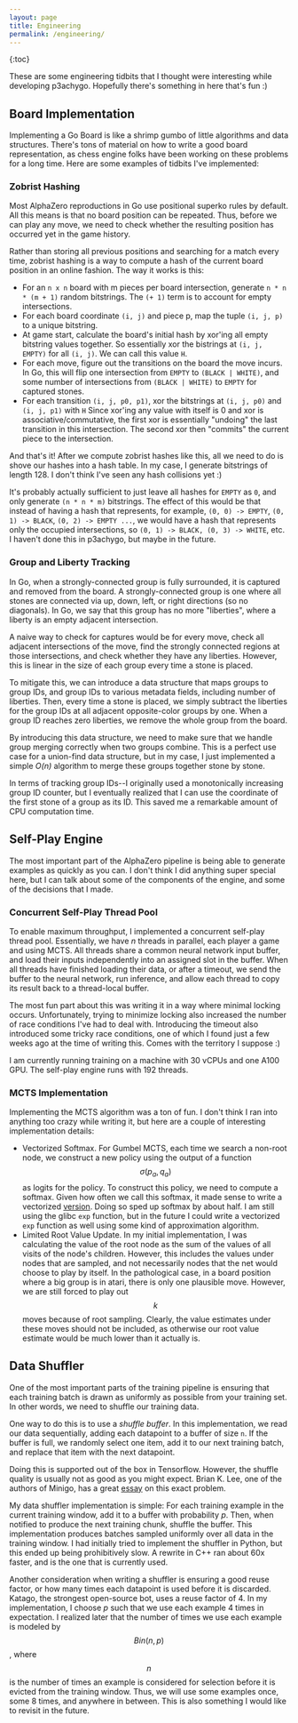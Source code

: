 ```yaml
---
layout: page
title: Engineering
permalink: /engineering/
---
```


{:toc}

These are some engineering tidbits that I thought were interesting while developing p3achygo. Hopefully there's something in here that's fun :)

## Board Implementation

Implementing a Go Board is like a shrimp gumbo of little algorithms and data structures. There's tons of material on how to write a good board representation, as chess engine folks have been working on these problems for a long time. Here are some examples of tidbits I've implemented:

### Zobrist Hashing

Most AlphaZero reproductions in Go use positional superko rules by default. All this means is that no board position can be repeated. Thus, before we can play any move, we need to check whether the resulting position has occurred yet in the game history.

Rather than storing all previous positions and searching for a match every time, zobrist hashing is a way to compute a hash of the current board position in an online fashion. The way it works is this:

- For an `n x n` board with m pieces per board intersection, generate `n * n * (m + 1)` random bitstrings. The `(+ 1)` term is to account for empty intersections.
- For each board coordinate `(i, j)` and piece p, map the tuple `(i, j, p)` to a unique bitstring.
- At game start, calculate the board's initial hash by xor'ing all empty bitstring values together. So essentially xor the bistrings at `(i, j, EMPTY)` for all `(i, j)`. We can call this value `H`.
- For each move, figure out the transitions on the board the move incurs. In Go, this will flip one intersection from `EMPTY` to `(BLACK | WHITE)`, and some number of intersections from `(BLACK | WHITE)` to `EMPTY` for captured stones.
- For each transition `(i, j, p0, p1)`, xor the bitstrings at `(i, j, p0)` and `(i, j, p1)` with `H` Since xor'ing any value with itself is 0 and xor is associative/commutative, the first xor is essentially "undoing" the last transition in this intersection. The second xor then "commits" the current piece to the intersection.

And that's it! After we compute zobrist hashes like this, all we need to do is shove our hashes into a hash table. In my case, I generate bitstrings of length 128. I don't think I've seen any hash collisions yet :)

It's probably actually sufficient to just leave all hashes for `EMPTY` as `0`, and only generate `(n * n * m)` bitstrings. The effect of this would be that instead of having a hash that represents, for example, `(0, 0) -> EMPTY`, `(0, 1) -> BLACK`, `(0, 2) -> EMPTY ...`, we would have a hash that represents only the occupied intersections, so `(0, 1) -> BLACK, (0, 3) -> WHITE`, etc. I haven't done this in p3achygo, but maybe in the future.

### Group and Liberty Tracking

In Go, when a strongly-connected group is fully surrounded, it is captured and removed from the board. A strongly-connected group is one where all stones are connected via up, down, left, or right directions (so no diagonals). In Go, we say that this group has no more "liberties", where a liberty is an empty adjacent intersection.

A naive way to check for captures would be for every move, check all adjacent intersections of the move, find the strongly connected regions at those intersections, and check whether they have any liberties. However, this is linear in the size of each group every time a stone is placed.

To mitigate this, we can introduce a data structure that maps groups to group IDs, and group IDs to various metadata fields, including number of liberties. Then, every time a stone is placed, we simply subtract the liberties for the group IDs at all adjacent opposite-color groups by one. When a group ID reaches zero liberties, we remove the whole group from the board.

By introducing this data structure, we need to make sure that we handle group merging correctly when two groups combine. This is a perfect use case for a union-find data structure, but in my case, I just implemented a simple _O(n)_ algorithm to merge these groups together stone by stone.

In terms of tracking group IDs--I originally used a monotonically increasing group ID counter, but I eventually realized that I can use the coordinate of the first stone of a group as its ID. This saved me a remarkable amount of CPU computation time.

## Self-Play Engine

The most important part of the AlphaZero pipeline is being able to generate examples as quickly as you can. I don't think I did anything super special here, but I can talk about some of the components of the engine, and some of the decisions that I made.

### Concurrent Self-Play Thread Pool

To enable maximum throughput, I implemented a concurrent self-play thread pool. Essentially, we have _n_ threads in parallel, each player a game and using MCTS. All threads share a common neural network input buffer, and load their inputs independently into an assigned slot in the buffer. When all threads have finished loading their data, or after a timeout, we send the buffer to the neural network, run inference, and allow each thread to copy its result back to a thread-local buffer.

The most fun part about this was writing it in a way where minimal locking occurs. Unfortunately, trying to minimize locking also increased the number of race conditions I've had to deal with. Introducing the timeout also introduced some tricky race conditions, one of which I found just a few weeks ago at the time of writing this. Comes with the territory I suppose :)

I am currently running training on a machine with 30 vCPUs and one A100 GPU. The self-play engine runs with 192 threads.

### MCTS Implementation

Implementing the MCTS algorithm was a ton of fun. I don't think I ran into anything too crazy while writing it, but here are a couple of interesting implementation details:

- Vectorized Softmax. For Gumbel MCTS, each time we search a non-root node, we construct a new policy using the output of a function $$\sigma(p_a, q_a)$$ as logits for the policy. To construct this policy, we need to compute a softmax. Given how often we call this softmax, it made sense to write a vectorized [version](https://github.com/p3achyjr/p3achygo/blob/34fc362a8955aceba6466971b5efba65b54e0bfd/cc/core/vmath.h#L102-L151). Doing so sped up softmax by about half. I am still using the glibc `exp` function, but in the future I could write a vectorized `exp` function as well using some kind of approximation algorithm.
- Limited Root Value Update. In my initial implementation, I was calculating the value of the root node as the sum of the values of all visits of the node's children. However, this includes the values under nodes that are sampled, and not necessarily nodes that the net would choose to play by itself. In the pathological case, in a board position where a big group is in atari, there is only one plausible move. However, we are still forced to play out $$k$$ moves because of root sampling. Clearly, the value estimates under these moves should not be included, as otherwise our root value estimate would be much lower than it actually is.

## Data Shuffler

One of the most important parts of the training pipeline is ensuring that each training batch is drawn as uniformly as possible from your training set. In other words, we need to shuffle our training data.

One way to do this is to use a _shuffle buffer_. In this implementation, we read our data sequentially, adding each datapoint to a buffer of size `n`. If the buffer is full, we randomly select one item, add it to our next training batch, and replace that item with the next datapoint.

Doing this is supported out of the box in Tensorflow. However, the shuffle quality is usually not as good as you might expect. Brian K. Lee, one of the authors of Minigo, has a great [essay](https://www.moderndescartes.com/essays/shuffle_viz/) on this exact problem.

My data shuffler implementation is simple: For each training example in the current training window, add it to a buffer with probability _p_. Then, when notified to produce the next training chunk, shuffle the buffer. This implementation produces batches sampled uniformly over all data in the training window. I had initially tried to implement the shuffler in Python, but this ended up being prohibitively slow. A rewrite in C++ ran about 60x faster, and is the one that is currently used.

Another consideration when writing a shuffler is ensuring a good reuse factor, or how many times each datapoint is used before it is discarded. Katago, the strongest open-source bot, uses a reuse factor of 4. In my implementation, I choose _p_ such that we use each example 4 times in expectation. I realized later that the number of times we use each example is modeled by $$Bin(n, p)$$, where $$n$$ is the number of times an example is considered for selection before it is evicted from the training window. Thus, we will use some examples once, some 8 times, and anywhere in between. This is also something I would like to revisit in the future.